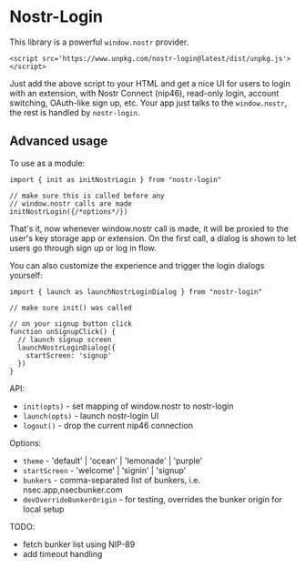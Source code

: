 Nostr-Login
===========

This library is a powerful `window.nostr` provider.

```
<script src='https://www.unpkg.com/nostr-login@latest/dist/unpkg.js'></script>
```

Just add the above script to your HTML and 
get a nice UI for users to login with an extension, with Nostr Connect (nip46), read-only login,
account switching, OAuth-like sign up, etc. Your app just talks to the `window.nostr`, the
rest is handled by `nostr-login`.

## Advanced usage

To use as a module:

```
import { init as initNostrLogin } from "nostr-login"

// make sure this is called before any
// window.nostr calls are made
initNostrLogin({/*options*/})

```

That's it, now whenever window.nostr call is made, it will be proxied
to the user's key storage app or extension. On the first call, a dialog is shown to
let users go through sign up or log in flow.

You can also customize the experience and trigger the login dialogs 
yourself:

```
import { launch as launchNostrLoginDialog } from "nostr-login"

// make sure init() was called 

// on your signup button click
function onSignupClick() {
  // launch signup screen
  launchNostrLoginDialog({
    startScreen: 'signup'
  })
}
```

API:
- `init(opts)` - set mapping of window.nostr to nostr-login
- `launch(opts)` - launch nostr-login UI
- `logout()` - drop the current nip46 connection 

Options:
- `theme` - 'default' | 'ocean' | 'lemonade' | 'purple' 
- `startScreen` - 'welcome' | 'signin' | 'signup'
- `bunkers` - comma-separated list of bunkers, i.e. nsec.app,nsecbunker.com
- `devOverrideBunkerOrigin` - for testing, overrides the bunker origin for local setup

TODO:
- fetch bunker list using NIP-89
- add timeout handling
